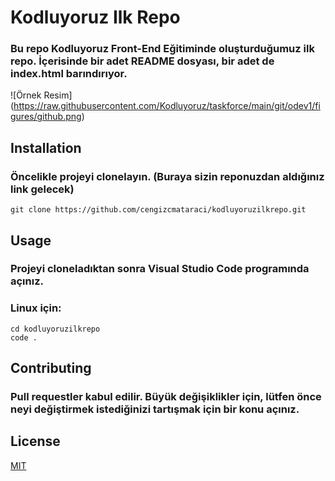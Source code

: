 # Kodluyoruz Ilk Repo

### Bu repo Kodluyoruz Front-End Eğitiminde oluşturduğumuz ilk repo. İçerisinde bir adet README dosyası, bir adet de index.html barındırıyor.

![Örnek Resim] (https://raw.githubusercontent.com/Kodluyoruz/taskforce/main/git/odev1/figures/github.png)

## Installation

### Öncelikle projeyi clonelayın. (Buraya sizin reponuzdan aldığınız link gelecek)

```
git clone https://github.com/cengizcmataraci/kodluyoruzilkrepo.git
```

## Usage

### Projeyi cloneladıktan sonra Visual Studio Code programında açınız.

### Linux için:

```
cd kodluyoruzilkrepo
code .
```

## Contributing

### Pull requestler kabul edilir. Büyük değişiklikler için, lütfen önce neyi değiştirmek istediğinizi tartışmak için bir konu açınız.

## License

[MIT](https://choosealicense.com/licenses/mit/)